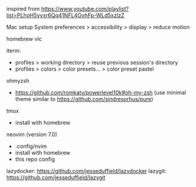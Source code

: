 inspired from https://www.youtube.com/playlist?list=PLhoH5vyxr6Qq41NFL4GvhFp-WLd5xzIzZ

Mac setup
System preferences > accessibility > display > reduce motion

homebrew
vlc

iterm:
- profiles > working directory > reuse previous session's directory
- profiles > colors > color presets... > color preset pastel

ohmyzsh
- https://github.com/romkatv/powerlevel10k#oh-my-zsh (use minimal theme similar to https://github.com/sindresorhus/pure)

tmux
- install with homebrew

neovim (version 7.0)
- .config/nvim
- install with homebrew
- this repo config

lazydocker: https://github.com/jesseduffield/lazydocker
lazygit: https://github.com/jesseduffield/lazygit

